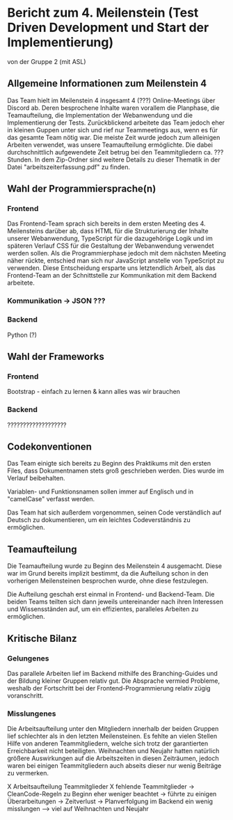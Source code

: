 # Bericht zum 4. Meilenstein (Test Driven Development und Start der Implementierung)
von der Gruppe 2 (mit ASL)


## Allgemeine Informationen zum Meilenstein 4

<p>Das Team hielt im Meilenstein 4 insgesamt 4 (???) Online-Meetings über Discord ab. Deren besprochene Inhalte waren vorallem die Planphase, die Teamaufteilung, die Implementation der Webanwendung und die Implementierung der Tests. Zurückblickend arbeitete das Team jedoch eher in kleinen Guppen unter sich und rief nur Teammeetings aus, wenn es für das gesamte Team nötig war. Die meiste Zeit wurde jedoch zum alleinigen Arbeiten verwendet, was unsere Teamaufteilung ermöglichte. Die dabei durchschnittlich aufgewendete Zeit betrug bei den Teammitgliedern ca. ??? Stunden. In dem Zip-Ordner sind weitere Details zu dieser Thematik in der Datei "arbeitszeiterfassung.pdf" zu finden.</p>


## Wahl der Programmiersprache(n)

### Frontend
<p>Das Frontend-Team sprach sich bereits in dem ersten Meeting des 4. Meilensteins darüber ab, dass HTML für die Strukturierung der Inhalte unserer Webanwendung, TypeScript für die dazugehörige Logik und im späteren Verlauf CSS für die Gestaltung der Webanwendung verwendet werden sollen. Als die Programmierphase jedoch mit dem nächsten Meeting näher rückte, entschied man sich nur JavaScript anstelle von TypeScript zu verwenden. Diese Entscheidung ersparte uns letztendlich Arbeit, als das Frontend-Team an der Schnittstelle zur Kommunikation mit dem Backend arbeitete.</p>

### Kommunikation -> JSON ???

### Backend
Python (?)


## Wahl der Frameworks

### Frontend
Bootstrap - einfach zu lernen & kann alles was wir brauchen

### Backend
???????????????????


## Codekonventionen
<p>Das Team einigte sich bereits zu Beginn des Praktikums mit den ersten Files, dass Dokumentnamen stets groß geschrieben werden. Dies wurde im Verlauf beibehalten.</p>
<p>Variablen- und Funktionsnamen sollen immer auf Englisch und in "camelCase" verfasst werden.</p>
<p>Das Team hat sich außerdem vorgenommen, seinen Code verständlich auf Deutsch zu dokumentieren, um ein leichtes Codeverständnis zu ermöglichen.</p>


## Teamaufteilung
<p>Die Teamaufteilung wurde zu Beginn des Meilenstein 4 ausgemacht. Diese war im Grund bereits implizit bestimmt, da die Aufteilung schon in den vorherigen Meilensteinen besprochen wurde, ohne diese festzulegen.</p>
<p>Die Aufteilung geschah erst einmal in Frontend- und Backend-Team. Die beiden Teams teilten sich dann jeweils untereinander nach ihren Interessen und Wissensständen auf, um ein effizientes, paralleles Arbeiten zu ermöglichen.</p>


## Kritische Bilanz

### Gelungenes
<p>Das parallele Arbeiten lief im Backend mithilfe des Branching-Guides und der Bildung kleiner Gruppen relativ gut. Die Absprache vermied Probleme, weshalb der Fortschritt bei der Frontend-Programmierung relativ zügig voranschritt.</p>

### Misslungenes
<p>Die Arbeitsaufteilung unter den Mitgliedern innerhalb der beiden Gruppen lief schlechter als in den letzten Meilensteinen. Es fehlte an vielen Stellen Hilfe von anderen Teammitgliedern, welche sich trotz der garantierten Erreichbarkeit nicht beteiligten. Weihnachten und Neujahr hatten natürlich größere Auswirkungen auf die Arbeitszeiten in diesen Zeiträumen, jedoch waren bei einigen Teammitgliedern auch abseits dieser nur wenig Beiträge zu vermerken.</p>

X Arbeitsaufteilung Teammitglieder
X fehlende Teammitglieder
-> CleanCode-Regeln zu Beginn eher weniger beachtet -> führte zu einigen Überarbeitungen -> Zeitverlust
-> Planverfolgung im Backend ein wenig misslungen
--> viel auf Weihnachten und Neujahr
